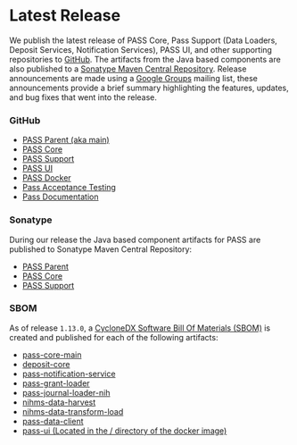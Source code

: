 # Latest Release

We publish the latest release of PASS Core, Pass Support (Data Loaders, Deposit Services, Notification Services), PASS UI, and other supporting repositories to [GitHub](https://github.com/eclipse-pass). The artifacts from the Java based components are also published to a [Sonatype Maven Central Repository](https://central.sonatype.com/artifact/org.eclipse.pass/eclipse-pass-parent). Release announcements are made using a [Google Groups](https://groups.google.com/g/pass-general) mailing list, these announcements provide a brief summary highlighting the features, updates, and bug fixes that went into the release.

### GitHub

* [PASS Parent (aka main)](https://github.com/eclipse-pass/main/releases)
* [PASS Core](https://github.com/eclipse-pass/pass-core/releases)
* [PASS Support](https://github.com/eclipse-pass/pass-support/releases)
* [PASS UI](https://github.com/eclipse-pass/pass-ui/releases)
* [PASS Docker](https://github.com/eclipse-pass/pass-docker/releases)
* [Pass Acceptance Testing](https://github.com/eclipse-pass/pass-acceptance-testing/releases)
* [Pass Documentation](https://github.com/eclipse-pass/pass-documentation/releases)

### Sonatype

During our release the Java based component artifacts for PASS are published to Sonatype Maven Central Repository:

* [PASS Parent](https://central.sonatype.com/artifact/org.eclipse.pass/eclipse-pass-parent)
* [PASS Core](https://central.sonatype.com/artifact/org.eclipse.pass/pass-core)
* [PASS Support](https://central.sonatype.com/artifact/org.eclipse.pass/pass-support)

### SBOM

As of release `1.13.0`, a [CycloneDX Software Bill Of Materials (SBOM)](https://cyclonedx.org/specification/overview/) is created and published for each of the following artifacts:

* [pass-core-main](https://repo1.maven.org/maven2/org/eclipse/pass/pass-core-main/)
* [deposit-core](https://repo1.maven.org/maven2/org/eclipse/pass/deposit/deposit-core/)
* [pass-notification-service](https://repo1.maven.org/maven2/org/eclipse/pass/pass-notification-service/)
* [pass-grant-loader](https://repo1.maven.org/maven2/org/eclipse/pass/pass-grant-loader/)
* [pass-journal-loader-nih](https://repo1.maven.org/maven2/org/eclipse/pass/pass-journal-loader-nih/)
* [nihms-data-harvest](https://repo1.maven.org/maven2/org/eclipse/pass/nihms-data-harvest/)
* [nihms-data-transform-load](https://repo1.maven.org/maven2/org/eclipse/pass/nihms-data-transform-load/)
* [pass-data-client](https://repo1.maven.org/maven2/org/eclipse/pass/pass-data-client/)
* [pass-ui (Located in the / directory of the docker image)](https://github.com/eclipse-pass/pass-ui/pkgs/container/pass-ui)
